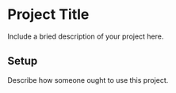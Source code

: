 # Project Title

Include a bried description of your project here.

## Setup

Describe how someone ought to use this project.